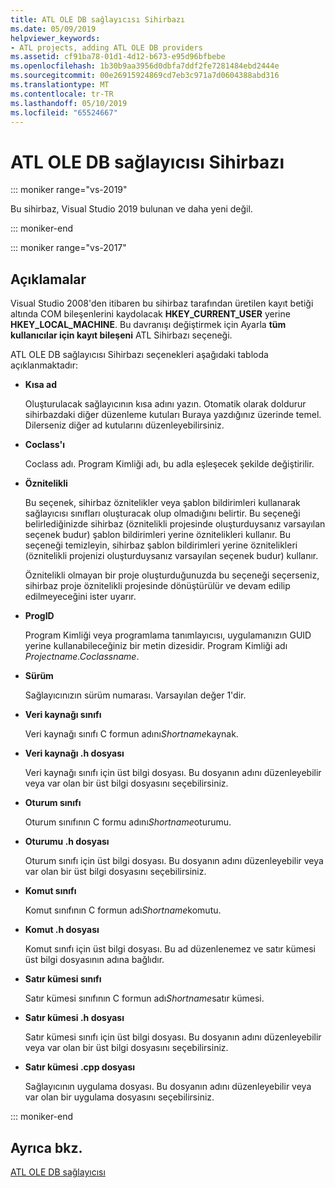 ```yaml
---
title: ATL OLE DB sağlayıcısı Sihirbazı
ms.date: 05/09/2019
helpviewer_keywords:
- ATL projects, adding ATL OLE DB providers
ms.assetid: cf91ba78-01d1-4d12-b673-e95d96bfbebe
ms.openlocfilehash: 1b30b9aa3956d0dbfa7ddf2fe7281484ebd2444e
ms.sourcegitcommit: 00e26915924869cd7eb3c971a7d0604388abd316
ms.translationtype: MT
ms.contentlocale: tr-TR
ms.lasthandoff: 05/10/2019
ms.locfileid: "65524667"
---
```

# <a name="atl-ole-db-provider-wizard"></a>ATL OLE DB sağlayıcısı Sihirbazı

::: moniker range="vs-2019"

Bu sihirbaz, Visual Studio 2019 bulunan ve daha yeni değil.

::: moniker-end

::: moniker range="vs-2017"

## <a name="remarks"></a>Açıklamalar

Visual Studio 2008'den itibaren bu sihirbaz tarafından üretilen kayıt betiği altında COM bileşenlerini kaydolacak **HKEY_CURRENT_USER** yerine **HKEY_LOCAL_MACHINE**. Bu davranışı değiştirmek için Ayarla **tüm kullanıcılar için kayıt bileşeni** ATL Sihirbazı seçeneği.

ATL OLE DB sağlayıcısı Sihirbazı seçenekleri aşağıdaki tabloda açıklanmaktadır:

- **Kısa ad**

   Oluşturulacak sağlayıcının kısa adını yazın. Otomatik olarak doldurur sihirbazdaki diğer düzenleme kutuları Buraya yazdığınız üzerinde temel. Dilerseniz diğer ad kutularını düzenleyebilirsiniz.

- **Coclass'ı**

   Coclass adı. Program Kimliği adı, bu adla eşleşecek şekilde değiştirilir.

- **Öznitelikli**

   Bu seçenek, sihirbaz öznitelikler veya şablon bildirimleri kullanarak sağlayıcısı sınıfları oluşturacak olup olmadığını belirtir. Bu seçeneği belirlediğinizde sihirbaz (öznitelikli projesinde oluşturduysanız varsayılan seçenek budur) şablon bildirimleri yerine öznitelikleri kullanır. Bu seçeneği temizleyin, sihirbaz şablon bildirimleri yerine öznitelikleri (öznitelikli projenizi oluşturduysanız varsayılan seçenek budur) kullanır.

   Öznitelikli olmayan bir proje oluşturduğunuzda bu seçeneği seçerseniz, sihirbaz proje öznitelikli projesinde dönüştürülür ve devam edilip edilmeyeceğini ister uyarır.

- **ProgID**

   Program Kimliği veya programlama tanımlayıcısı, uygulamanızın GUID yerine kullanabileceğiniz bir metin dizesidir. Program Kimliği adı *Projectname.Coclassname*.

- **Sürüm**

   Sağlayıcınızın sürüm numarası. Varsayılan değer 1'dir.

- **Veri kaynağı sınıfı**

   Veri kaynağı sınıfı C formun adını*Shortname*kaynak.

- **Veri kaynağı .h dosyası**

   Veri kaynağı sınıfı için üst bilgi dosyası. Bu dosyanın adını düzenleyebilir veya var olan bir üst bilgi dosyasını seçebilirsiniz.

- **Oturum sınıfı**

   Oturum sınıfının C formu adını*Shortname*oturumu.

- **Oturumu .h dosyası**

   Oturum sınıfı için üst bilgi dosyası. Bu dosyanın adını düzenleyebilir veya var olan bir üst bilgi dosyasını seçebilirsiniz.

- **Komut sınıfı**

   Komut sınıfının C formun adı*Shortname*komutu.

- **Komut .h dosyası**

   Komut sınıfı için üst bilgi dosyası. Bu ad düzenlenemez ve satır kümesi üst bilgi dosyasının adına bağlıdır.

- **Satır kümesi sınıfı**

   Satır kümesi sınıfının C formun adı*Shortname*satır kümesi.

- **Satır kümesi .h dosyası**

   Satır kümesi sınıfı için üst bilgi dosyası. Bu dosyanın adını düzenleyebilir veya var olan bir üst bilgi dosyasını seçebilirsiniz.

- **Satır kümesi .cpp dosyası**

   Sağlayıcının uygulama dosyası. Bu dosyanın adını düzenleyebilir veya var olan bir uygulama dosyasını seçebilirsiniz.

::: moniker-end

## <a name="see-also"></a>Ayrıca bkz.

[ATL OLE DB sağlayıcısı](../../atl/reference/adding-an-atl-ole-db-provider.md)
